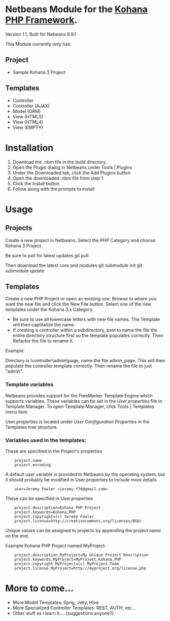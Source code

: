 # Netbeans Module for the [Kohana PHP Framework](http://kohanaframework.org/).

Version 1.1, Built for Nebeans 6.9.1

This Module currently only has:

## Project

*	Sample Kohana 3 Project

## Templates

*	Controller
*	Controller (AJAX)
*	Model (ORM)
*	View (HTML5)
*	View (HTML4)
*	View (EMPTY)

# Installation

1. Download the .nbm file in the build directory.
2. Open the Plugin dialog in Netbeans under Tools | Plugins
3. Under the Downloaded tab, click the Add Plugins button
4. Open the downloaded .nbm file from step 1
5. Click the Install button
6. Follow along with the prompts to install

# Usage

## Projects

Create a new project in Netbeans, Select the PHP Category and choose Kohana 3 Project

Be sure to pull for latest updates
		git pull 
		
Then download the latest core and modules
		git submodule init 
		git submodule update 

## Templates

Create a new PHP Project or open an existing one. Browse to where you want the new file and click the New File button. 
Select one of the new templates under the Kohana 3.x Category.

*	Be sure to use all lowercase letters with new file names. The Template will then captitalize the name. 
*	If creating a controller within a subdirectory, best to name the file the entire directory structure first so the template populates correctly. Then Refactor the file to rename it.
	
Example: 

Directory is \controller\admin\page, name the file admin_page. 
This will then populate the controller template correctly. 
Then rename the file to just "admin".

### Template variables

Netbeans provides support for the FreeMarker Template Engine which supports variables. These variables can be set 
in the *User.properties* file in Template Manager. To open Template Manager, click Tools | Templates menu item. 

User.properties is located under *User Configuration Properties* in the Templates tree structure.

### Variables used in the templates:

These are specified in the Project's properties

		project.name
		project.encoding

A default user variable is provided to Netbeans by the operating system, but it should probably be modified in User.properties to include more details

		user=Jeremy Fowler <jeremy.f76@gmail.com>

These can be specified in User.properties

		project.description=Kohana PHP Project
		project.keywords=Kohana,PHP
		project.copyright=(c) Jeremy Fowler
		project.license=http://creativecommons.org/licenses/BSD/

Unique values can be assigned to projects by appending the project name on the end.

Example Kohana PHP Project named MyProject:

		project.description.MyProject=My Unique Project Description
		project.keywords.MyProject=MyProject,Kohana,PHP
		project.copyright.MyProject=(c) MyProject Team
		project.license.MyProject=http://myproject.org/license.php


# More to come...

*	More Model Templates: Sprig, Jelly, Hive
*	More Specialized Controller Templates: REST, AUTH, etc...
*	Other stuff as I learn it.... (suggestions anyone?)
